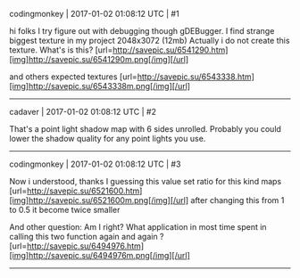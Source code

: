 codingmonkey | 2017-01-02 01:08:12 UTC | #1

hi folks
I try figure out with debugging though gDEBugger.
I find strange biggest texture in my project 2048x3072 (12mb) 
Actually i do not create this texture.
What's is this?
[url=http://savepic.su/6541290.htm][img]http://savepic.su/6541290m.png[/img][/url]

and others expected textures
[url=http://savepic.su/6543338.htm][img]http://savepic.su/6543338m.png[/img][/url]

-------------------------

cadaver | 2017-01-02 01:08:12 UTC | #2

That's a point light shadow map with 6 sides unrolled. Probably you could lower the shadow quality for any point lights you use.

-------------------------

codingmonkey | 2017-01-02 01:08:12 UTC | #3

Now i understood, thanks
I guessing this value set ratio for this kind maps
[url=http://savepic.su/6521600.htm][img]http://savepic.su/6521600m.png[/img][/url]
after changing this from 1 to 0.5 it become twice smaller

And other question:
Am I right? What application in most time spent in calling this two function again and again ?
[url=http://savepic.su/6494976.htm][img]http://savepic.su/6494976m.png[/img][/url]

-------------------------

